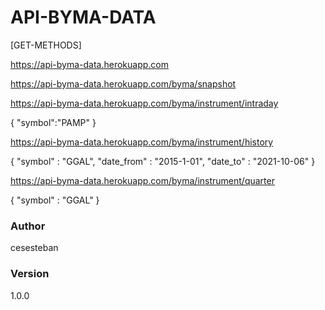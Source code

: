 # API-BYMA-DATA

[GET-METHODS]

https://api-byma-data.herokuapp.com

https://api-byma-data.herokuapp.com/byma/snapshot

https://api-byma-data.herokuapp.com/byma/instrument/intraday

{
"symbol":"PAMP"
}

https://api-byma-data.herokuapp.com/byma/instrument/history

{
"symbol" : "GGAL",
"date_from" : "2015-1-01",
"date_to" : "2021-10-06"
}

https://api-byma-data.herokuapp.com/byma/instrument/quarter

{
"symbol" : "GGAL"
}

### Author

cesesteban

### Version

1.0.0
